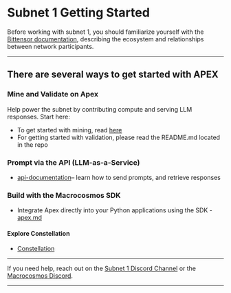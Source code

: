 # Subnet 1 Getting Started

Before working with subnet 1, you should familiarize yourself with the [Bittensor documentation](https://docs.bittensor.com/), describing the ecosystem and relationships between network participants.

***

## There are several ways to get started with APEX

### Mine and Validate on Apex

Help power the subnet by contributing compute and serving LLM responses. Start here:

* To get started with mining, read [here](subnet-1-base-miner-setup.md)
* For getting started with validation, please read the README.md located in the repo

### Prompt via the API (LLM-as-a-Service)

* [api-documentation](../../developers/api-documentation/ "mention")– learn how to send prompts, and retrieve responses&#x20;

### Build with the Macrocosmos SDK

* Integrate Apex directly into your Python applications using the SDK - [apex.md](../../developers/macrocosmos-sdk/apex.md "mention")

#### Explore Constellation

* [Constellation ](https://app.macrocosmos.ai/)



***

If you need help, reach out on the [Subnet 1 Discord Channel](https://discord.com/channels/799672011265015819/1161764867166961704) or the [Macrocosmos Discord](https://discord.com/invite/amZUPmJjYg).

***

